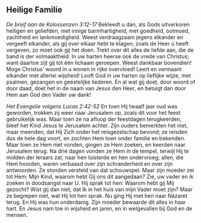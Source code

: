 ## Heilige Familie

*De brief aan de Kolossenzen 3:12-17*
Bekleedt u dan, als Gods uitverkoren heiligen en geliefden, met innige barmhartigheid, met goedheid, ootmoed, zachtheid en lankmoedigheid. Weest verdraagzaam jegens elkander en vergeeft elkander, als gij over elkaar hebt te klagen; zoals de Heer ú heeft vergeven, zo moet ook gij het doen. Trekt over dit alles de liefde aan, die de band is der volmaaktheid. In uw harten heerse ook de vrede van Christus; want daartoe zijt gij tot één lichaam geroepen. Weest dankbaar bovendien! Moge Christus’ woord in u wonen in rijke overvloed! Leert en vermaant elkander met allerlei wijsheid! Looft God in uw harten op lieflijke wijze, met psalmen, gezangen en geestelijke liederen. En al wat gij doet, door woord of door daad, doet het in de naam van Jesus den Heer, en betuigt dan door Hem aan God den Vader uw dank! 

*Het Evangelie volgens Lucas 2:42-52*
En toen Hij twaalf jaar oud was geworden, trokken zij weer naar Jerusalem op, zoals dit voor het feest gebruikelijk was. Maar toen ze na afloop der feestdagen terugkeerden, bleef het Kind Jesus te Jerusalem achter. Zijn ouders bemerkten het niet, maar meenden, dat Hij Zich onder het reisgezelschap bevond; ze reisden dus de hele dag voort, en zochten Hem toen onder familie en bekenden. Maar toen ze Hem niet vonden, gingen ze Hem zoeken, en keerden naar Jerusalem terug. Na drie dagen vonden ze Hem in de tempel, terwijl Hij te midden der leraars zat, naar hen luisterde en hen ondervroeg; allen, die Hem hoorden, waren verbaasd over zijn schranderheid en over zijn antwoorden. Ze stonden versteld van dat schouwspel. Maar zijn moeder zei tot Hem: Mijn Kind, waarom hebt Gij ons dit aangedaan? Zie, uw vader en ik zoeken in doodsangst naar U. Hij sprak tot hen: Waarom hebt gij Mij gezocht? Wist gij dan niet, dat Ik in het huis van mijn Vader moet zijn? Maar ze begrepen niet, wat Hij tot hen sprak. Nu ging Hij met hen naar Názaret terug. En Hij was hun onderdanig. Zijn moeder bewaarde dit alles in haar hart. En Jesus nam toe in wijsheid en jaren, en in welgevallen bij God en de mensen. 

